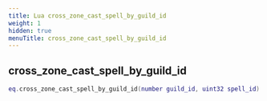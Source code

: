```yaml
---
title: Lua cross_zone_cast_spell_by_guild_id
weight: 1
hidden: true
menuTitle: cross_zone_cast_spell_by_guild_id
---
```

## cross_zone_cast_spell_by_guild_id
```lua
eq.cross_zone_cast_spell_by_guild_id(number guild_id, uint32 spell_id) -- void
```